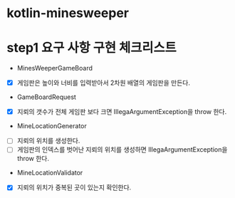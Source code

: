 # kotlin-minesweeper

# step1 요구 사항 구현 체크리스트

* MinesWeeperGameBoard

- [x] 게임판은 높이와 너비를 입력받아서 2차원 배열의 게임판을 만든다. 

* GameBoardRequest

- [x] 지뢰의 갯수가 전체 게임판 보다 크면 IllegaArgumentException을 throw 한다.


* MineLocationGenerator

- [ ] 지뢰의 위치를 생성한다.
- [ ] 게임판의 인덱스를 벗어난 지뢰의 위치를 생성하면 IllegaArgumentException을 throw 한다.

* MineLocationValidator

- [x] 지뢰의 위치가 중복된 곳이 있는지 확인한다.